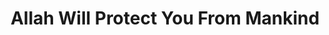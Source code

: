 ---
title: "Allah Will Protect You From Mankind"
url: /accra/allah-will-protect-you-from-mankind/
shop: Friseur
---